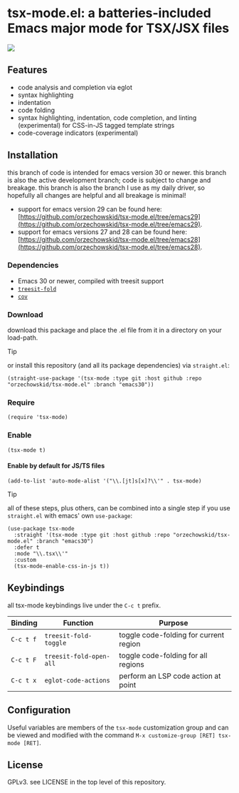 
# tsx-mode.el: a batteries-included Emacs major mode for TSX/JSX files

![](https://repository-images.githubusercontent.com/461083728/b350b218-88fa-4c0e-bf8a-ade60426a15d)

## Features
- code analysis and completion via eglot
- syntax highlighting
- indentation
- code folding
- syntax highlighting, indentation, code completion, and linting (experimental) for CSS-in-JS tagged template strings
- code-coverage indicators (experimental)

## Installation

this branch of code is intended for emacs version 30 or newer.  this branch is also the active development branch; code is subject to change and breakage.  this branch is also the branch I use as my daily driver, so hopefully all changes are helpful and all breakage is minimal!

- support for emacs version 29 can be found here: [https://github.com/orzechowskid/tsx-mode.el/tree/emacs29](https://github.com/orzechowskid/tsx-mode.el/tree/emacs29).
- support for emacs versions 27 and 28 can be found here: [https://github.com/orzechowskid/tsx-mode.el/tree/emacs28](https://github.com/orzechowskid/tsx-mode.el/tree/emacs28).

### Dependencies

 - Emacs 30 or newer, compiled with treesit support
 - [`treesit-fold`](https://github.com/emacs-tree-sitter/treesit-fold)
 - [`cov`](https://github.com/AdamNiederer/cov)

### Download

download this package and place the .el file from it in a directory on your load-path.

> [!TIP]
> or install this repository (and all its package dependencies) via `straight.el`:
```
(straight-use-package '(tsx-mode :type git :host github :repo "orzechowskid/tsx-mode.el" :branch "emacs30"))
```

### Require

`(require 'tsx-mode)`

### Enable

`(tsx-mode t)`

#### Enable by default for JS/TS files

`(add-to-list 'auto-mode-alist '("\\.[jt]s[x]?\\'" . tsx-mode)`

> [!TIP]
> all of these steps, plus others, can be combined into a single step if you use `straight.el` with emacs' own `use-package`:
```
(use-package tsx-mode
  :straight '(tsx-mode :type git :host github :repo "orzechowskid/tsx-mode.el" :branch "emacs30")
  :defer t
  :mode "\\.tsx\\'"
  :custom
  (tsx-mode-enable-css-in-js t))
```

## Keybindings

all tsx-mode keybindings live under the `C-c t` prefix.

| Binding   | Function                   | Purpose                                |
| --        | --                         | --                                     |
| `C-c t f` | `treesit-fold-toggle`      | toggle code-folding for current region |
| `C-c t F` | `treesit-fold-open-all`    | toggle code-folding for all regions    |
| `C-c t x` | `eglot-code-actions`       | perform an LSP code action at point    |

## Configuration

Useful variables are members of the `tsx-mode` customization group and can be viewed and modified with the command `M-x customize-group [RET] tsx-mode [RET]`.


## License

GPLv3.  see LICENSE in the top level of this repository.
